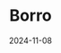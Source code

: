 ---  
layout: startup_page  
title: "Borro"  
id: "borro.one"  
permalink: "/borroborro.one11082024/"  
website: "https://www.borro.one/"  
funding_round: "Seed"  
funding_amount: "€350K"  
investors: "Seeder Fund, Imec.istart, a group of private investors"  
about: "Borro has developed an intelligent deposit system for reusable cups, addressing fraud prevention and streamlining the return process for events. Their system links cups to bank cards for automatic deposit refunds, reducing staffing costs and improving the visitor experience. This technology was successfully piloted at a Belgian football stadium."  
markets: "Event Technology, Sustainability, Fraud Detection, Recycling, Software"  
hq: "Brussels, Brussels, Belgium"  
founded_year: "2023"  
linkedin: "https://www.linkedin.com/company/borro-one"  
twitter: "https://twitter.com/borroluxury"  
instagram: ""  
facebook: "https://www.facebook.com/borroloans"  
crunchbase: "https://www.crunchbase.com/organization/borro-37d2"  
pitchbook: "https://pitchbook.com/profiles/company/55416-88"  

date_display: "08-Nov-2024"  
date: "2024-11-08"

# SEO Optimization  
meta_title: "Borro - Seed Funding (€350K)"  
meta_description: "Borro, Borro has developed an intelligent deposit system for reusable cups, addressing fraud prevention and streamlining the return process for events. Their..."  
meta_keywords: "Borro, Event Technology, Sustainability, Fraud Detection, Recycling, Software, Seed funding"  
canonical_url: "https://startup.projectstartups.com/borroborro.one11082024/"  
---